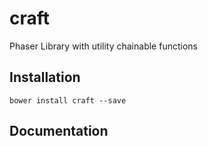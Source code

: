 # craft
Phaser Library with utility chainable functions

## Installation

```
bower install craft --save
```

## Documentation

